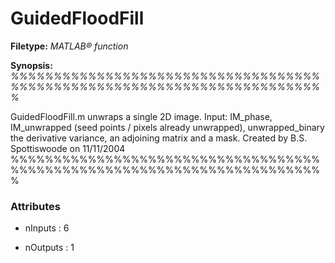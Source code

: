 # GuidedFloodFill

**Filetype:** _MATLAB&reg; function_

**Synopsis:** _%%%%%%%%%%%%%%%%%%%%%%%%%%%%%%%%%%%%%%%%%%%%%%%%%%%%%%%%%%%%%%%%%%%%%%%%%_

GuidedFloodFill.m unwraps a single 2D image.
Input: IM_phase, IM_unwrapped (seed points / pixels already unwrapped),
unwrapped_binary the derivative variance, an adjoining matrix and a mask.
Created by B.S. Spottiswoode on 11/11/2004
%%%%%%%%%%%%%%%%%%%%%%%%%%%%%%%%%%%%%%%%%%%%%%%%%%%%%%%%%%%%%%%%%%%%%%%%%


### Attributes


- nInputs : 6

- nOutputs : 1
